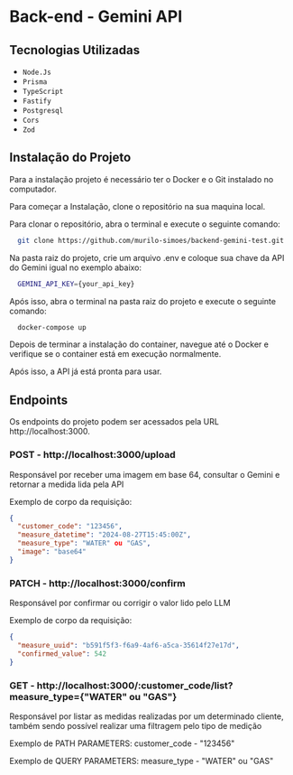 # Back-end - Gemini API

## Tecnologias Utilizadas

  - `Node.Js`
  - `Prisma`
  - `TypeScript`
  - `Fastify`
  - `Postgresql`
  - `Cors`
  - `Zod`

## Instalação do Projeto

Para a instalação projeto é necessário ter o Docker e o Git instalado no computador.

Para começar a Instalação, clone o repositório na sua maquina local.

Para clonar o repositório, abra o terminal e execute o seguinte comando:

```bash
  git clone https://github.com/murilo-simoes/backend-gemini-test.git
```

Na pasta raiz do projeto, crie um arquivo .env e coloque sua chave da API do Gemini igual no exemplo abaixo:

```bash
  GEMINI_API_KEY={your_api_key}
```

Após isso, abra o terminal na pasta raiz do projeto e execute o seguinte comando:

```bash
  docker-compose up
```

Depois de terminar a instalação do container, navegue até o Docker e verifique se o container está em execução normalmente.

Após isso, a API já está pronta para usar.

## Endpoints

Os endpoints do projeto podem ser acessados pela URL http://localhost:3000.

### POST - http://localhost:3000/upload

Responsável por receber uma imagem em base 64, consultar o Gemini e retornar a
medida lida pela API

Exemplo de corpo da requisição:
```json
{
  "customer_code": "123456",
  "measure_datetime": "2024-08-27T15:45:00Z",
  "measure_type": "WATER" ou "GAS",
  "image": "base64"
}
```

### PATCH - http://localhost:3000/confirm

Responsável por confirmar ou corrigir o valor lido pelo LLM

Exemplo de corpo da requisição:
```json
{
  "measure_uuid": "b591f5f3-f6a9-4af6-a5ca-35614f27e17d",
  "confirmed_value": 542
}
```

### GET - http://localhost:3000/:customer_code/list?measure_type={"WATER" ou "GAS"}

Responsável por listar as medidas realizadas por um determinado cliente, também sendo possível realizar uma filtragem pelo tipo de medição

Exemplo de PATH PARAMETERS:
  customer_code - "123456"

Exemplo de QUERY PARAMETERS:
  measure_type - "WATER" ou "GAS"

